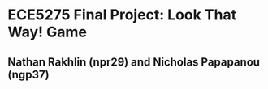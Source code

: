 # ECE5275 Final Project: Look That Way! Game
## Nathan Rakhlin (npr29) and Nicholas Papapanou (ngp37)
